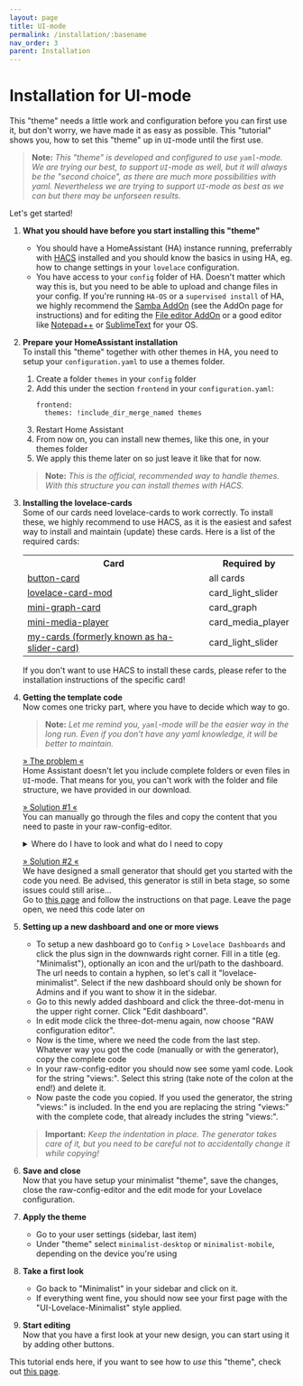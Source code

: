```yaml
---
layout: page
title: UI-mode
permalink: /installation/:basename
nav_order: 3
parent: Installation
---
```


# Installation for UI-mode
This "theme" needs a little work and configuration before you can first use it, but don't worry, we have made it as easy as possible. This "tutorial" shows you, how to set this "theme" up in `UI`-mode until the first use.  

> **Note:** *This "theme" is developed and configured to use `yaml`-mode. We are trying our best, to support `UI`-mode as well, but it will always be the "second choice", as there are much more possibilities with yaml. Nevertheless we are trying to support `UI`-mode as best as we can but there may be unforseen results.*  

Let's get started!  

1. <strong>What you should have before you start installing this "theme"</strong>  
   * You should have a HomeAssistant (HA) instance running, preferrably with [HACS](https://hacs.xyz) installed and you should know the basics in using HA, eg. how to change settings in your `lovelace` configuration.  
   * You have access to your `config` folder of HA. Doesn't matter which way this is, but you need to be able to upload and change files in your config. If you're running `HA-OS` or a `supervised install` of HA, we highly recommend the [Samba AddOn](https://www.home-assistant.io/common-tasks/supervised/#installing-and-using-the-samba-add-on) (see the AddOn page for instructions) and for editing the [File editor AddOn](https://github.com/home-assistant/addons/tree/master/configurator) or a good editor like [Notepad++](https://notepad-plus-plus.org/) or [SublimeText](https://www.sublimetext.com/) for your OS.  
1. <strong>Prepare your HomeAssistant installation</strong>   
   To install this "theme" together with other themes in HA, you need to setup your `configuration.yaml` to use a themes folder.  
   1. Create a folder `themes` in your `config` folder  
   1. Add this under the section `frontend` in your `configuration.yaml`:    
      <pre><code class="language-yaml" style="border: 0">frontend:
        themes: !include_dir_merge_named themes
      </code></pre>
   1. Restart Home Assistant  
   1. From now on, you can install new themes, like this one, in your themes folder   
   1. We apply this theme later on so just leave it like that for now.

   > **Note:** *This is the official, recommended way to handle themes. With this structure you can install themes with HACS.*  

1. <strong>Installing the lovelace-cards</strong>  
   Some of our cards need lovelace-cards to work correctly. To install these, we highly recommend to use HACS, as it is the easiest and safest way to install and maintain (update) these cards. Here is a list of the required cards:  

   <table>
   <tr>
   <th>Card</th>
   <th>Required by</th>
   </tr>
   <tr>
   <td><a href="https://github.com/custom-cards/button-card">button-card</a></td>
   <td>all cards</td>
   </tr>
   <tr>
   <td><a href="https://github.com/thomasloven/lovelace-card-mod">lovelace-card-mod</a></td>
   <td>card_light_slider</td>
   </tr>
   <tr>
   <td><a href="https://github.com/kalkih/mini-graph-card">mini-graph-card</a></td>
   <td>card_graph</td>
   </tr>
   <tr>
   <td><a href="https://github.com/kalkih/mini-media-player">mini-media-player</a></td>
   <td>card_media_player</td>
   </tr>
   <tr>
   <td><a href="https://github.com/AnthonMS/my-cards">my-cards (formerly known as ha-slider-card)</a></td>
   <td>card_light_slider</td>
   </tr>
   </table>  

   If you don't want to use HACS to install these cards, please refer to the installation instructions of the specific card!
  
1. <strong>Getting the template code</strong>  
   Now comes one tricky part, where you have to decide which way to go.  

   > **Note:** *Let me remind you, `yaml`-mode will be the easier way in the long run. Even if you don't have any yaml knowledge, it will be better to maintain.*  

   <u>&raquo; The problem &laquo;</u>  
   Home Assistant doesn't let you include complete folders or even files in `UI`-mode. That means for you, you can't work with the folder and file structure, we have provided in our download.  

   <u>&raquo; Solution #1 &laquo;</u>  
   You can manually go through the files and copy the content that you need to paste in your raw-config-editor.  
   <details>
   <summary>Where do I have to look and what do I need to copy</summary>  
   <ul>
     <li>Download the files from our repository to your computer and unpack it</li>  
     <li>Open a new, blank file in your editor. In the first line write "views:" and press enter. We need to be in the next line!</li>
     <li>On the new line write "button_card_templates:" and press Enter. Again, we now need to be on a new line!</li>
     <li>If you want to use english as your language, go to the folder `config` > `minimalist-templates` and open the file `EN.yaml` in your editor. Copy the content and paste it in the "blank" file underneath the code from before. This code needs to be indented by two spaces. Yes, the complete code, every line needs to be moved by two spaces.</li>
     <li>If you want to use a language other than english, go to the folder `languages` in your download and look for the language you want to use, eg. `DE.yaml`. Open the file and copy the content. Paste it in the "blank" file. This code needs to be indented by two spaces. Yes, again the complete code, every line needs to be moved by two spaces.</li>
     <li>Go to the folder `config` > `minimalist-templates` and open `button_card_templates.yaml` in your editor. Copy the whole content and paste it underneath the code from the step before in your "blank" file. This code needs to be indented by two spaces as well. Yes, here as well, the complete code, every line needs to be moved by two spaces.</li> 
     <li><i>Optional</i> If you want to use `custom-cards`, than you have to do this the same way as above. 
       <ul>
         <li>Go to the `custom-card` folder and copy the content of the language file (if available) and from the custom-card-file (eg. `custom_card_paddy_welcome.yaml`) to paste it underneath the code from above into the "blank" file.</li>
       </ul>
     </li>
     <li>Leave the "blank" file open, we need the complete code later on</li>
   </ul>

   > **Important:** *You need to take special care about the indentation! Indent the code you paste to the needed level!*  
   </details>  

   <u>&raquo; Solution #2 &laquo;</u>  
   We have designed a small generator that should get you started with the code you need. Be advised, this generator is still in beta stage, so some issues could still arise...  
   Go to [this page](/codegen/installation) and follow the instructions on that page. Leave the page open, we need this code later on  
1. <strong>Setting up a new dashboard and one or more views</strong>  
   * To setup a new dashboard go to `Config` > `Lovelace Dashboards` and click the plus sign in the downwards right corner. Fill in a title (eg. "Minimalist"), optionally an icon and the url/path to the dashboard. The url needs to contain a hyphen, so let's call it "lovelace-minimalist". Select if the new dashboard should only be shown for Admins and if you want to show it in the sidebar.  
   * Go to this newly added dashboard and click the three-dot-menu in the upper right corner. Click "Edit dashboard".
   * In edit mode click the three-dot-menu again, now choose "RAW configuration editor".
   * Now is the time, where we need the code from the last step. Whatever way you got the code (manually or with the generator), copy the complete code
   * In your raw-config-editor you should now see some yaml code. Look for the string "views:". Select this string (take note of the colon at the end!) and delete it.
   * Now paste the code you copied. If you used the generator, the string "views:" is included. In the end you are replacing the string "views:" with the complete code, that already includes the string "views:".

   > **Important:** *Keep the indentation in place. The generator takes care of it, but you need to be careful not to accidentally change it while copying!* 

1. <strong>Save and close</strong>  
   Now that you have setup your minimalist "theme", save the changes, close the raw-config-editor and the edit mode for your Lovelace configuration.  

1. <strong>Apply the theme</strong>  
   * Go to your user settings (sidebar, last item)  
   * Under "theme" select `minimalist-desktop` or `minimalist-mobile`, depending on the device you're using   

1. <strong>Take a first look</strong>
   * Go back to "Minimalist" in your sidebar and click on it.
   * If everything went fine, you should now see your first page with the "UI-Lovelace-Minimalist" style applied.

1. <strong>Start editing</strong>  
   Now that you have a first look at your new design, you can start using it by adding other buttons.  

This tutorial ends here, if you want to see how to *use* this "theme", check out [this page](/usage/first_page).  
